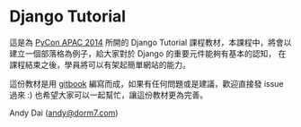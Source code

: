 # Django Tutorial

這是為 [PyCon APAC 2014](https://tw.pycon.org/2014apac/) 所開的 Django Tutorial 課程教材，本課程中，將會以建立一個部落格為例子，給大家對於 Django 的重要元件能夠有基本的認知，
在課程結束之後，學員將可以有架起簡單網站的能力。

這份教材是用 [gitbook](http://www.gitbook.io/) 編寫而成，如果有任何問題或是建議，歡迎直接發 issue 過來 :)
也希望大家可以一起幫忙，讓這份教材更為完善。

Andy Dai (andy@dorm7.com)
